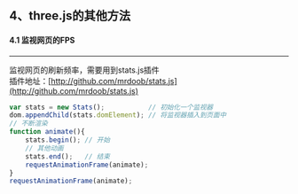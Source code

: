 ## 4、three.js的其他方法
#### 4.1 监视网页的FPS
---

监视网页的刷新频率，需要用到stats.js插件  
插件地址：[http://github.com/mrdoob/stats.js](http://github.com/mrdoob/stats.js)  

```javascript
var stats = new Stats();           // 初始化一个监视器
dom.appendChild(stats.domElement); // 将监视器插入到页面中
// 不断渲染
function animate(){
    stats.begin(); // 开始
    // 其他动画
    stats.end();   // 结束
    requestAnimationFrame(animate);
}
requestAnimationFrame(animate);
```
